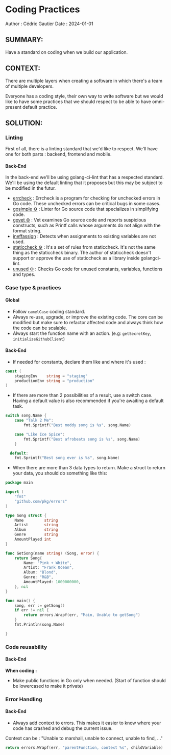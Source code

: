 # Coding Practices

Author : Cédric Gautier
Date : 2024-01-01

## SUMMARY:

Have a standard on coding when we build our application.

## CONTEXT:

There are multiple layers when creating a software in which there's a team of multiple developers.

Everyone has a coding style, their own way to write software but we would like to have some practices that we should respect to be able to have omni-present default practice.

## SOLUTION:

### Linting

First of all, there is a linting standard that we'd like to respect. We'll have one for both parts : backend, frontend and mobile.

#### Back-End

In the back-end we'll be using golang-ci-lint that has a respected standard. We'll be using the default linting that it proposes but this may be subject to be modified in the futur.

- [errcheck](https://github.com/kisielk/errcheck) : Errcheck is a program for checking for unchecked errors in Go code. These unchecked errors can be critical bugs in some cases.
- [gosimple ⚙️](https://github.com/dominikh/go-tools/tree/master/simple) : Linter for Go source code that specializes in simplifying code.
- [govet ⚙️](https://pkg.go.dev/cmd/vet) : Vet examines Go source code and reports suspicious constructs, such as Printf calls whose arguments do not align with the format string.
- [ineffassign](https://golangci-lint.run/usage/linters/#:~:text=v1.0.0-,ineffassign,-Detects%20when%20assignments) : Detects when assignments to existing variables are not used.
- [staticcheck ⚙️](https://golangci-lint.run/usage/linters/#:~:text=v1.0.0-,staticcheck,-%E2%9A%99%EF%B8%8F) : It's a set of rules from staticcheck. It's not the same thing as the staticcheck binary. The author of staticcheck doesn't support or approve the use of staticcheck as a library inside golangci-lint.
- [unused ⚙️](https://github.com/dominikh/go-tools/tree/master/unused) : Checks Go code for unused constants, variables, functions and types.

### Case type & practices

#### Global

- Follow `camelCase` coding standard.
- Always re-use, upgrade, or improve the existing code. The core can be modified but make sure to refactor affected code and always think how the code can be scalable.
- Always start the function name with an action. (e.g: `getSecretKey`, `initializeGithubClient`)

#### Back-End

- If needed for constants, declare them like and where it's used :

```go
const (
	stagingEnv    string = "staging"
	productionEnv string = "production"
)
```

- If there are more than 2 possibilities of a result, use a switch case. Having a default value is also recommended if you're awaiting a default task.

```go
switch song.Name {
	case "Talk 2 Me":
		fmt.Sprintf("Best moddy song is %s", song.Name)

	case "Like Ice Spice":
		fmt.Sprintf("Best afrobeats song is %s", song.Name)
	}

  default:
    fmt.Sprintf("Best song ever is %s", song.Name)
```

- When there are more than 3 data types to return. Make a struct to return your data, you should do something like this:

```go
package main

import (
	"fmt"
	"github.com/pkg/errors"
)

type Song struct {
	Name         string
	Artist       string
	Album        string
	Genre        string
	AmountPlayed int
}

func GetSong(name string) (Song, error) {
	return Song{
		Name: "Pink + White",
		Artist: "Frank Ocean",
		Album: "Blond",
		Genre: "R&B",
		AmountPlayed: 1000000000,
	}, nil
}

func main() {
	song, err := getSong()
	if err != nil {
		return errors.Wrapf(err, "Main, Unable to getSong")
	}
	fmt.Println(song.Name)

}
```

### Code reusability

#### Back-End

**When coding :**

- Make public functions in Go only when needed. (Start of function should be lowercased to make it private)

### Error Handling

#### Back-End

- Always add context to errors. This makes it easier to know where your code has crashed and debug the current issue.

Context can be : "Unable to marshall, unable to connect, unable to find, ..."

```go
return errors.Wrapf(err, "parentFunction, context %s", childVariable)
```

